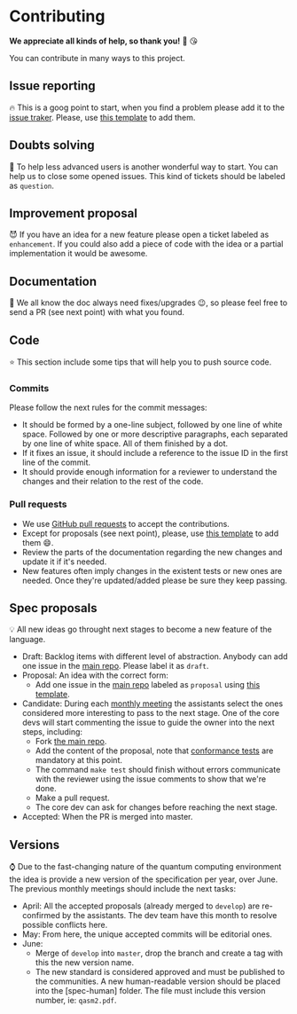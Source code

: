 # Contributing

**We appreciate all kinds of help, so thank you!** :clap: :kissing_heart:

You can contribute in many ways to this project.

## Issue reporting

:fire: This is a goog point to start, when you find a problem please add it to the [issue traker](https://github.com/IBMResearch/openqasm/issues). Please, use [this template](https://github.com/IBMResearch/contributing/blob/master/templates/issue.md) to add them.

## Doubts solving

:two_women_holding_hands: To help less advanced users is another wonderful way to start. You can help us to close some opened issues. This kind of tickets should be labeled as `question`.

## Improvement proposal

:smiling_imp: If you have an idea for a new feature please open a ticket labeled as `enhancement`. If you could also add a piece of code with the idea or a partial implementation it would be awesome.

## Documentation

:eyes: We all know the doc always need fixes/upgrades :wink:, so please feel free to send a PR (see next point) with what you found.

## Code

:star: This section include some tips that will help you to push source code.

### Commits

Please follow the next rules for the commit messages:

* It should be formed by a one-line subject, followed by one line of white space. Followed by one or more descriptive paragraphs, each separated by one line of white space. All of them finished by a dot.
* If it fixes an issue, it should include a reference to the issue ID in the first line of the commit.
* It should provide enough information for a reviewer to understand the changes and their relation to the rest of the code.

### Pull requests

* We use [GitHub pull requests](https://help.github.com/articles/about-pull-requests) to accept the contributions.
* Except for proposals (see next point), please, use [this template](https://github.com/IBMResearch/contributing/blob/master/templates/pr.md) to add them :smile:.
* Review the parts of the documentation regarding the new changes and update it if it's needed.
* New features often imply changes in the existent tests or new ones are needed. Once they're updated/added please be sure they keep passing.

## Spec proposals

:bulb: All new ideas go throught next stages to become a new feature of the language.

* Draft: Backlog items with different level of abstraction. Anybody can add one issue in the [main repo](https://github.ibm.com/IBMResearch/openqasm). Please label it as `draft`.
* Proposal: An idea with the correct form:
  * Add one issue in the [main repo](https://github.ibm.com/IBMResearch/openqasm) labeled as `proposal` using [this template](templates/proposal.md).
* Candidate: During each [monthly meeting](https://github.ibm.com/IBMResearch/meetings/README.md#monthly) the assistants select the ones considered more interesting to pass to the next stage. One of the core devs will start commenting the issue to guide the owner into the next steps, including:
  * Fork [the main repo](https://github.ibm.com/IBMResearch/openqasm).
  * Add the content of the proposal, note that [conformance tests](https://en.wikipedia.org/wiki/Conformance_testing) are mandatory at this point.
  * The command `make test` should finish without errors communicate with the reviewer using the issue comments to show that we're done.
  * Make a pull request.
  * The core dev can ask for changes before reaching the next stage.
* Accepted: When the PR is merged into master.

## Versions

:watch: Due to the fast-changing nature of the quantum computing environment the idea is provide a new version of the specification per year, over June. The previous monthly meetings should include the next tasks:

* April: All the accepted proposals (already merged to `develop`) are re-confirmed by the assistants. The dev team have this month to resolve possible conflicts here.
* May: From here, the unique accepted commits will be editorial ones.
* June:
  * Merge of `develop` into `master`, drop the branch and create a tag with this the new version name.
  * The new standard is considered approved and must be published to the communities. A new human-readable version should be placed into the [spec-human] folder. The file must include this version number, ie: `qasm2.pdf`.